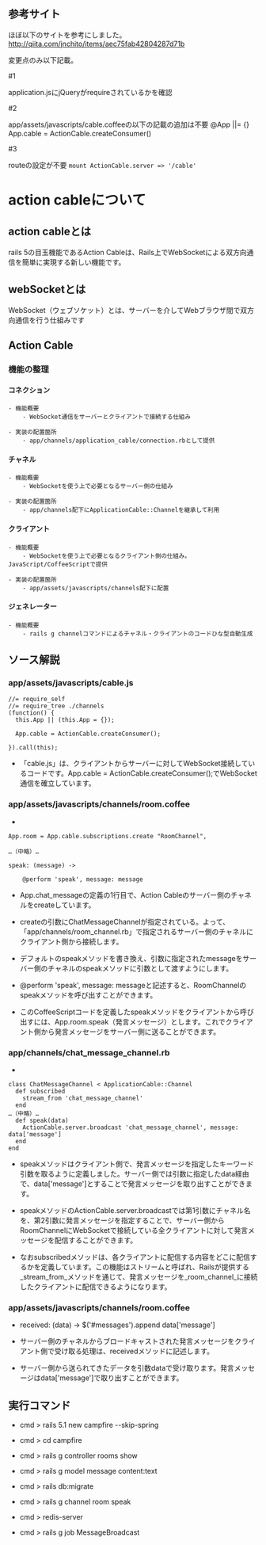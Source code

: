 ## 参考サイト

ほぼ以下のサイトを参考にしました。
http://qiita.com/jnchito/items/aec75fab42804287d71b

変更点のみ以下記載。

#1

application.jsにjQueryがrequireされているかを確認

#2 

app/assets/javascripts/cable.coffeeの以下の記載の追加は不要
@App ||= {}
App.cable = ActionCable.createConsumer()

#3

routeの設定が不要
`mount ActionCable.server => '/cable'`


# action cableについて


## action cableとは
rails 5の目玉機能であるAction Cableは、Rails上でWebSocketによる双方向通信を簡単に実現する新しい機能です。

## webSocketとは
WebSocket（ウェブソケット）とは、サーバーを介してWebブラウザ間で双方向通信を行う仕組みです

## Action Cable
### 機能の整理

#### コネクション
	- 機能概要
		- WebSocket通信をサーバーとクライアントで接続する仕組み

	- 実装の配置箇所
		- app/channels/application_cable/connection.rbとして提供

#### チャネル
	- 機能概要
		- WebSocketを使う上で必要となるサーバー側の仕組み

	- 実装の配置箇所
		- app/channels配下にApplicationCable::Channelを継承して利用

#### クライアント
	- 機能概要
		- WebSocketを使う上で必要となるクライアント側の仕組み。JavaScript/CoffeeScriptで提供

	- 実装の配置箇所
		- app/assets/javascripts/channels配下に配置

#### ジェネレーター
	- 機能概要
		- rails g channelコマンドによるチャネル・クライアントのコードひな型自動生成

## ソース解説
### app/assets/javascripts/cable.js

```//= require action_cable
//= require_self
//= require_tree ./channels
(function() {
  this.App || (this.App = {});

  App.cable = ActionCable.createConsumer();

}).call(this);
```


- 「cable.js」は、クライアントからサーバーに対してWebSocket接続しているコードです。App.cable = ActionCable.createConsumer();でWebSocket通信を確立しています。

### app/assets/javascripts/channels/room.coffee
- 

```
App.room = App.cable.subscriptions.create "RoomChannel",

…（中略）…

speak: (message) ->

    @perform 'speak', message: message

```

- App.chat_messageの定義の1行目で、Action Cableのサーバー側のチャネルをcreateしています。

- createの引数にChatMessageChannelが指定されている。よって、「app/channels/room_channel.rb」で指定されるサーバー側のチャネルにクライアント側から接続します。

- デフォルトのspeakメソッドを書き換え、引数に指定されたmessageをサーバー側のチャネルのspeakメソッドに引数として渡すようにします。

- @perform 'speak', message: messageと記述すると、RoomChannelのspeakメソッドを呼び出すことができます。

- このCoffeeScriptコードを定義したspeakメソッドをクライアントから呼び出すには、App.room.speak（発言メッセージ）とします。これでクライアント側から発言メッセージをサーバー側に送ることができます。

### app/channels/chat_message_channel.rb
- 

```…（中略）…
class ChatMessageChannel < ApplicationCable::Channel
  def subscribed
    stream_from 'chat_message_channel'
  end
…（中略）…
  def speak(data)
    ActionCable.server.broadcast 'chat_message_channel', message: data['message']
  end
end
```

- speakメソッドはクライアント側で、発言メッセージを指定したキーワード引数を取るように定義しました。サーバー側では引数に指定したdata経由で、data['message']とすることで発言メッセージを取り出すことができます。

- speakメソッドのActionCable.server.broadcastでは第1引数にチャネル名を、第2引数に発言メッセージを指定することで、サーバー側からRoomChannelにWebSocketで接続している全クライアントに対して発言メッセージを配信することができます。

- なおsubscribedメソッドは、各クライアントに配信する内容をどこに配信するかを定義しています。この機能はストリームと呼ばれ、Railsが提供する_stream_from_メソッドを通じて、発言メッセージを_room_channel_に接続したクライアントに配信できるようになります。
	
### app/assets/javascripts/channels/room.coffee
- received: (data) ->
    $('#messages').append data['message']

- サーバー側のチャネルからブロードキャストされた発言メッセージをクライアント側で受け取る処理は、receivedメソッドに記述します。

- サーバー側から送られてきたデータを引数dataで受け取ります。発言メッセージはdata['message']で取り出すことができます。



## 実行コマンド
- cmd > rails 5.1 new campfire --skip-spring

- cmd > cd campfire

- cmd > rails g controller rooms show

- cmd > rails g model message content:text

- cmd > rails db:migrate

- cmd > rails g channel room speak

- cmd > redis-server

- cmd > rails g job MessageBroadcast

